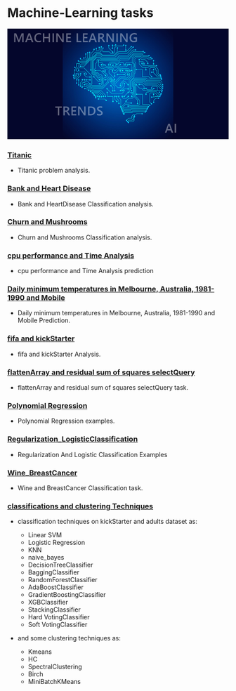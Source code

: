 # Machine-Learning tasks
![machine-learning](res/ML.png)

### [Titanic](titanic)
* Titanic problem analysis.

### [Bank and Heart Disease](Bank_HeartDisease)
* Bank and HeartDisease Classification analysis.

### [Churn and Mushrooms](Churn_Mushrooms)
* Churn and Mushrooms Classification analysis.

### [cpu performance and Time Analysis](cpu_performance_Time%20Analysis%20prediction)
* cpu performance and Time Analysis prediction

### [Daily minimum temperatures in Melbourne, Australia, 1981-1990 and Mobile](Daily%20minimum%20temperatures%20in%20Melbourne,%20Australia,%201981-1990_Mobile)
* Daily minimum temperatures in Melbourne, Australia, 1981-1990 and Mobile Prediction.

### [fifa and kickStarter](fifa_kickStarter)
* fifa and kickStarter Analysis.

### [flattenArray and residual sum of squares selectQuery](flattenArray_residual%20sum%20of%20squares_selectQuery)
* flattenArray and residual sum of squares selectQuery task.

### [Polynomial Regression](Polynomial_Task)
* Polynomial Regression examples.

### [Regularization_LogisticClassification](Regularization_LogisticClassification)
* Regularization And Logistic Classification Examples

### [Wine_BreastCancer](Wine_BreastCancer)
* Wine and BreastCancer Classification task.

### [classifications and clustering Techniques](classifications_clustering_Techniques)
* classification techniques on kickStarter and adults dataset as:
    * Linear SVM
    * Logistic Regression
    * KNN
    * naive_bayes
    * DecisionTreeClassifier
    * BaggingClassifier
    * RandomForestClassifier
    * AdaBoostClassifier
    * GradientBoostingClassifier
    * XGBClassifier
    * StackingClassifier
    * Hard VotingClassifier
    * Soft VotingClassifier

* and some clustering techniques as:
    * Kmeans 
    * HC
    * SpectralClustering
    * Birch
    * MiniBatchKMeans
